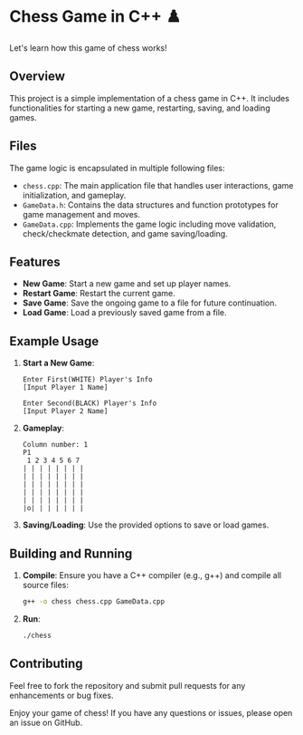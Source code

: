 # Chess Game in C++ ♟️
Let's learn how this game of chess works!
## Overview
This project is a simple implementation of a chess game in C++. It includes functionalities for starting a new game, restarting, saving, and loading games.

## Files
 The game logic is encapsulated in multiple following files:
- `chess.cpp`: The main application file that handles user interactions, game initialization, and gameplay.
- `GameData.h`: Contains the data structures and function prototypes for game management and moves.
- `GameData.cpp`: Implements the game logic including move validation, check/checkmate detection, and game saving/loading.

## Features
- **New Game**: Start a new game and set up player names.
- **Restart Game**: Restart the current game.
- **Save Game**: Save the ongoing game to a file for future continuation.
- **Load Game**: Load a previously saved game from a file.

## Example Usage

1. **Start a New Game**:
    ```plaintext
    Enter First(WHITE) Player's Info
    [Input Player 1 Name]

    Enter Second(BLACK) Player's Info
    [Input Player 2 Name]
    ```

2. **Gameplay**:
    ```plaintext
    Column number: 1
    P1
     1 2 3 4 5 6 7
    | | | | | | | |
    | | | | | | | |
    | | | | | | | |
    | | | | | | | |
    | | | | | | | |
    |o| | | | | | |
    ```

3. **Saving/Loading**:
    Use the provided options to save or load games.

## Building and Running
1. **Compile**: Ensure you have a C++ compiler (e.g., g++) and compile all source files:
    ```sh
    g++ -o chess chess.cpp GameData.cpp
    ```

2. **Run**:
    ```sh
    ./chess
    ```

## Contributing
Feel free to fork the repository and submit pull requests for any enhancements or bug fixes.

Enjoy your game of chess! If you have any questions or issues, please open an issue on GitHub.
